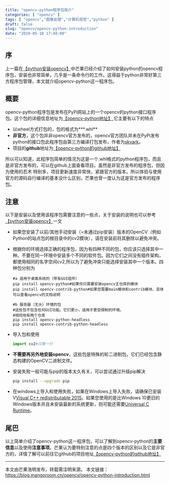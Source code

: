 ```yaml
---
title: "opencv-python程序包简介"
categories: [ "opencv" ]
tags: [ "opencv","图像处理","计算机视觉","python" ]
draft: false
slug: "opencv/opencv-python-introduction"
date: "2019-05-18 17:48:00"
---
```


## 序

上一篇在[【python安装opencv】](https://mangoroom.cn/opencv/python-install-opencv.html)中芒果已经介绍了如何安装python的opencv程序包，安装也非常简单，几乎是一条命令行的工作。这得益于python非常好第三方程序包管理，本文就介绍opencv-python这一程序包。

## 概要

opencv-python程序包是发布在PyPi网站上的一个opencv的python接口程序包。这个包的详细信息地址为[【opencv-python地址】](https://pypi.org/project/opencv-python/),它主要有以下的特点

- 以wheel方式打包的，包的格式为***.whl**
- **非官方**，这个包并非opencv官方发布的，opencv官方团队并未在PyPi发布python的接口包此程序包由第三方编译打包发布，作者为[skvark](https://pypi.org/user/skvark/)。
- 项目的**github**地址为[【opencv-python的github地址】](https://github.com/skvark/opencv-python)

所以可以知道，此程序包简单的情况为这是一个.whl格式的python程序包，而且是非官方发布的，可以在github上面查看项目。虽然是非官方发布的程序包，但因为使用的忍术 特别多，项目更新速度非常快，紧跟官方的版本。所以体验与使用官方的源码自行编译的基本没什么区别，芒果也曾一度认为这是官方发布的程序包。

## 注意

以下是安装以及使用该程序包需要注意的一些点，关于安装的说明也可以参考[【python安装opencv】](https://mangoroom.cn/opencv/python-install-opencv.html)一文

- 如果您安装了以前/其他手动安装（=未通过pip安装）版本的OpenCV（例如Python的站点包的根目录中的cv2模块），请在安装前将其删除以避免冲突。

- 根据你的环境选择正确的程序包，因为有四种不同的包，你应该只选择其中一种。不要在同一环境中安装多个不同的软件包。因为它们之间没有插件架构，都使用相同的名字空间cv2,所以为了避免冲突只能选择安装其中一个版本。四种包分别为

  ```
  #a 适用于桌面系统的（带有GUI组件）
  pip install opencv-python#如果你只需要安装opencv主仓库的模块
  pip install opencv-contrib-python#如果您需要main模块和contrib模块，具体可以查看opencv的文档说明
  
  #b 服务器（无头）环境的包
  #这些包不包含任何GUI功能。它们更小，适用于更受限制的环境。
  #相同地有两个仓库
  pip install opencv-python-headless
  pip install opencv-contrib-python-headless
  ```

- 导入包和使用

  ```python
  import cv2#只需一行
  ```

- **不需要再另外地安装opencv**，这些包是特殊的轮二进制包，它们已经包含静态构建的OpenCV二进制文件。

- 安装失败一般可能与pip的版本太久有关，可以尝试通过升级pip解决

  ```bash
  pip install --upgrade pip
  ```

- 在windows上导入和使用失败，如果在Windows上导入失败，请确保已安装V[Visual C++ redistributable 2015](https://www.microsoft.com/en-us/download/details.aspx?id=48145)。如果您使用的是比Windows 10更旧的Windows版本并且未安装最新的系统更新，则可能还需要[Universal C Runtime](https://support.microsoft.com/en-us/help/2999226/update-for-universal-c-runtime-in-windows)。

## 尾巴

以上简单介绍了opencv-python这一程序包，可以了解到opencv-python的**主要信息**以及使用**注意事项**。芒果认为要特别注意的点是四个版本的区别以及它是非官方的，详情了解可以前往它github的项目地址[【opencv-python的github地址】](https://github.com/skvark/opencv-python)

---

本文由芒果浩明发布，转载需注明来源。
本文链接：https://blog.mangoroom.cn/opencv/opencv-python-introduction.html
